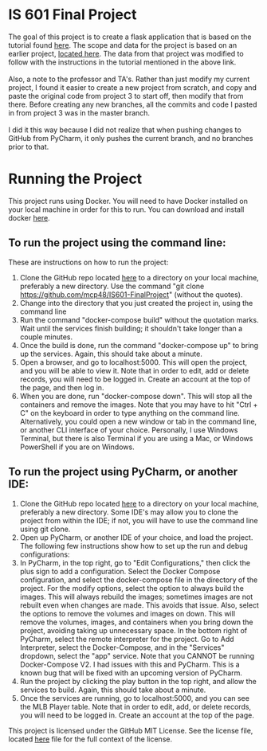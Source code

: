 # IS 601 Final Project
The goal of this project is to create a flask application that is based on the tutorial found [here](https://hackersandslackers.com/your-first-flask-application).  The scope and data for the project is based on an earlier project, [located here](https://github.com/mcp48/IS601-Project3).  The data from that project was modified to follow with the instructions in the tutorial mentioned in the above link.
<br>
<br>
Also, a note to the professor and TA's.  Rather than just modify my current project, I found it easier to create a new project from scratch, and copy and paste the original code from project 3 to start off, then modify that from there.  Before creating any new branches, all the commits and code I pasted in from project 3 was in the master branch.
<br>
<br>
I did it this way because I did not realize that when pushing changes to GitHub from PyCharm, it only pushes the current branch, and no branches prior to that.

# Running the Project
This project runs using Docker.  You will need to have Docker installed on your local machine in order for this to run.  You can download and install docker [here](https://www.docker.com/products/docker-desktop).

## To run the project using the command line:
These are instructions on how to run the project:

1. Clone the GitHub repo located [here](https://github.com/mcp48/IS601-FinalProject) to a directory on your local machine, preferably a new directory.  Use the command "git clone https://github.com/mcp48/IS601-FinalProject" (without the quotes).
2. Change into the directory that you just created the project in, using the command line
3. Run the command "docker-compose build" without the quotation marks.  Wait until the services finish building; it shouldn't take longer than a couple minutes.
4. Once the build is done, run the command "docker-compose up" to bring up the services.  Again, this should take about a minute.
5. Open a browser, and go to localhost:5000.  This will open the project, and you will be able to view it.  Note that in order to edit, add or delete records, you will need to be logged in.  Create an account at the top of the page, and then log in. 
6. When you are done, run "docker-compose down".  This will stop all the containers and remove the images.  Note that you may have to hit "Ctrl + C" on the keyboard in order to type anything on the command line.  Alternatively, you could open a new window or tab in the command line, or another CLI interface of your choice.  Personally, I use Windows Terminal, but there is also Terminal if you are using a Mac, or Windows PowerShell if you are on Windows.

## To run the project using PyCharm, or another IDE:
1. Clone the GitHub repo located [here](https://github.com/mcp48/IS601-FinalProject) to a directory on your local machine, preferably a new directory.  Some IDE's may allow you to clone the project from within the IDE; if not, you will have to use the command line using git clone.
2. Open up PyCharm, or another IDE of your choice, and load the project.  The following few instructions show how to set up the run and debug configurations:
3. In PyCharm, in the top right, go to "Edit Configurations," then click the plus sign to add a configuration.  Select the Docker Compose configuration, and select the docker-compose file in the directory of the project.  For the modify options, select the option to always build the images.  This will always rebuild the images; sometimes images are not rebuilt even when changes are made.  This avoids that issue.  Also, select the options to remove the volumes and images on down.  This will remove the volumes, images, and containers when you bring down the project, avoiding taking up unnecessary space.  In the bottom right of PyCharm, select the remote interpreter for the project.  Go to Add Interpreter, select the Docker-Compose, and in the "Services" dropdown, select the "app" service.  Note that you CANNOT be running Docker-Compose V2.  I had issues with this and PyCharm.  This is a known bug that will be fixed with an upcoming version of PyCharm.
4. Run the project by clicking the play button in the top right, and allow the services to build.  Again, this should take about a minute.
5. Once the services are running, go to localhost:5000, and you can see the MLB Player table.  Note that in order to edit, add, or delete records, you will need to be logged in.  Create an account at the top of the page.


This project is licensed under the GitHub MIT License.  See the license file, located [here](https://github.com/mcp48/IS601-FinalProject/blob/master/LICENSE) file for the full context of the license.